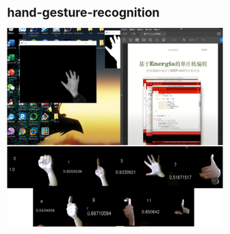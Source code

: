 # hand-gesture-recognition
![image1](https://github.com/MY-Chen2000/hand-gesture-recognition/blob/master/1.JPG)
![image2](https://github.com/MY-Chen2000/hand-gesture-recognition/blob/master/2.png)
